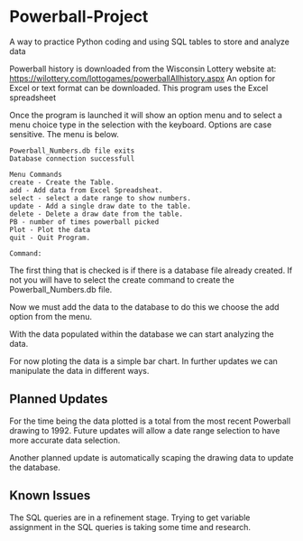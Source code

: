 # Powerball-Project
A way to practice Python coding and using SQL tables to store and analyze data

Powerball history is downloaded from the Wisconsin Lottery website at:
https://wilottery.com/lottogames/powerballAllhistory.aspx
An option for Excel or text format can be downloaded. This program uses the Excel spreadsheet

Once the program is launched it will show an option menu and to select a menu choice type in the selection with the keyboard. Options are case sensitive. The menu is below.
```
Powerball_Numbers.db file exits
Database connection successfull

Menu Commands
create - Create the Table.
add - Add data from Excel Spreadsheat.
select - select a date range to show numbers.
update - Add a single draw date to the table.
delete - Delete a draw date from the table.
PB - number of times powerball picked
Plot - Plot the data
quit - Quit Program.

Command: 
```

The first thing that is checked is if there is a database file already created. If not you will have to select the create command to create the Powerball_Numbers.db file.

Now we must add the data to the database to do this we choose the add option from the menu.

With the data populated within the database we can start analyzing the data.

For now ploting the data is a simple bar chart. In further updates we can manipulate the data in different ways.

## Planned Updates

For the time being the data plotted is a total from the most recent Powerball drawing to 1992. Future updates will allow a date range selection to have more accurate data selection.

Another planned update is automatically scaping the drawing data to update the database.

## Known Issues

The SQL queries are in a refinement stage.  Trying to get variable assignment in the SQL queries is taking some time and research.
